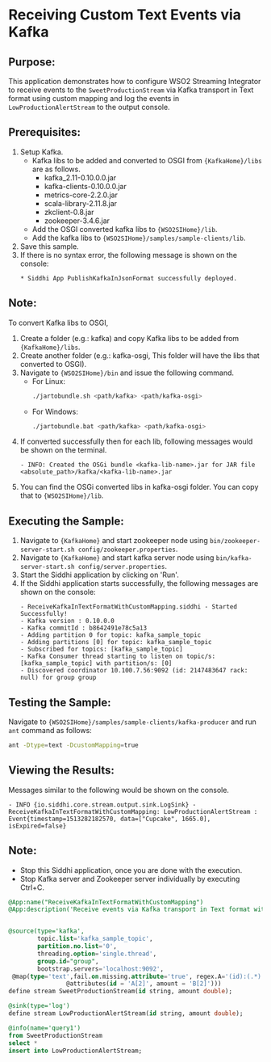 # Receiving Custom Text Events via Kafka

## Purpose:
This application demonstrates how to configure WSO2 Streaming Integrator to receive events to the `SweetProductionStream` via Kafka transport in Text format using custom mapping and log the events in `LowProductionAlertStream` to the output console.

## Prerequisites:
1. Setup Kafka.
	* Kafka libs to be added and converted to OSGI from `{KafkaHome}/libs` are as follows.
		* kafka_2.11-0.10.0.0.jar
		* kafka-clients-0.10.0.0.jar
		* metrics-core-2.2.0.jar
		* scala-library-2.11.8.jar
		* zkclient-0.8.jar
		* zookeeper-3.4.6.jar
	*  Add the OSGI converted kafka libs to `{WSO2SIHome}/lib`.
	*  Add the kafka libs to `{WSO2SIHome}/samples/sample-clients/lib`.
2. Save this sample.
3. If there is no syntax error, the following message is shown on the console:
	```
	* Siddhi App PublishKafkaInJsonFormat successfully deployed.
	```

## Note:
To convert Kafka libs to OSGI,
1. Create a folder (e.g.: kafka) and copy Kafka libs to be added from `{KafkaHome}/libs`.
2. Create another folder (e.g.: kafka-osgi, This folder will have the libs that converted to OSGI).
3. Navigate to `{WSO2SIHome}/bin` and issue the following command.
	- For Linux:
		```bash
		./jartobundle.sh <path/kafka> <path/kafka-osgi>
		```
	- For Windows:
		```bash
		./jartobundle.bat <path/kafka> <path/kafka-osgi>
		```
4. If converted successfully then for each lib, following messages would be shown on the terminal.
    ```
    - INFO: Created the OSGi bundle <kafka-lib-name>.jar for JAR file <absolute_path>/kafka/<kafka-lib-name>.jar
    ```
5. You can find the OSGi converted libs in kafka-osgi folder. You can copy that to `{WSO2SIHome}/lib`.

## Executing the Sample:
1. Navigate to `{KafkaHome}` and start zookeeper node using `bin/zookeeper-server-start.sh config/zookeeper.properties`.
2. Navigate to `{KafkaHome}` and start kafka server node using `bin/kafka-server-start.sh config/server.properties`.
3. Start the Siddhi application by clicking on 'Run'.
4. If the Siddhi application starts successfully, the following messages are shown on the console:
	```
	- ReceiveKafkaInTextFormatWithCustomMapping.siddhi - Started Successfully!
	- Kafka version : 0.10.0.0
	- Kafka commitId : b8642491e78c5a13
	- Adding partition 0 for topic: kafka_sample_topic
	- Adding partitions [0] for topic: kafka_sample_topic
	- Subscribed for topics: [kafka_sample_topic]
	- Kafka Consumer thread starting to listen on topic/s: [kafka_sample_topic] with partition/s: [0]
	- Discovered coordinator 10.100.7.56:9092 (id: 2147483647 rack: null) for group group
	```

## Testing the Sample:
Navigate to `{WSO2SIHome}/samples/sample-clients/kafka-producer` and run `ant` command as follows:
```bash
ant -Dtype=text -DcustomMapping=true
```

## Viewing the Results:
Messages similar to the following would be shown on the console.
```
- INFO {io.siddhi.core.stream.output.sink.LogSink} - ReceiveKafkaInTextFormatWithCustomMapping: LowProductionAlertStream : Event{timestamp=1513282182570, data=["Cupcake", 1665.0], isExpired=false}
```

## Note:
* Stop this Siddhi application, once you are done with the execution.
* Stop Kafka server and Zookeeper server individually by executing Ctrl+C.

```sql
@App:name("ReceiveKafkaInTextFormatWithCustomMapping")
@App:description('Receive events via Kafka transport in Text format with custom mapping and view the output on the console')


@source(type='kafka',
        topic.list='kafka_sample_topic',
        partition.no.list='0',
        threading.option='single.thread',
        group.id="group",
        bootstrap.servers='localhost:9092',
 @map(type='text',fail.on.missing.attribute='true', regex.A='(id):(.*)', regex.B='(amount):([-.0-9]+)',
                @attributes(id = 'A[2]', amount = 'B[2]')))
define stream SweetProductionStream(id string, amount double);

@sink(type='log')
define stream LowProductionAlertStream(id string, amount double);

@info(name='query1')
from SweetProductionStream
select *
insert into LowProductionAlertStream;
```